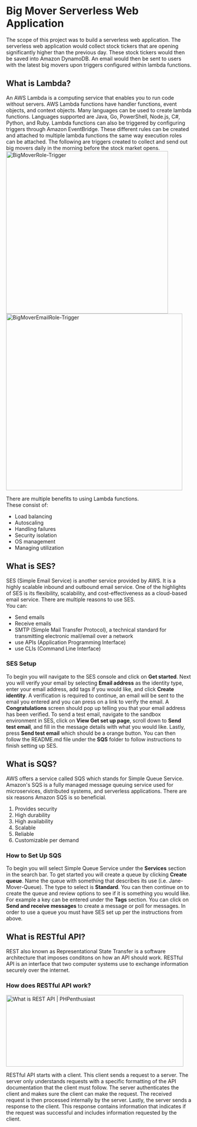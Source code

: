<h1>Big Mover Serverless Web Application</h1>
<p>The scope of this project was to build a serverless web application. The serverless web application
would collect stock tickers that are opening significantly higher than the previous day. These stock tickers would then be saved into Amazon DynamoDB. An email would then be sent to users with the latest big movers upon triggers configured within lambda functions.</p>

<h2>What is Lambda?</h2>
<p>An AWS Lambda is a computing service that enables you to run code without servers. AWS Lambda functions have handler functions, event objects, and context objects. Many languages can be used to create lambda functions. Languages supported are Java, Go, PowerShell, Node.js, C#, Python, and Ruby. Lambda functions can also be triggered by configuring triggers through Amazon EventBridge. These different rules can be created and attached to multiple lambda functions the same way execution roles can be attached. The following are triggers created to collect and send out big movers daily in the morning before the stock market opens.<img width="440" alt="BigMoverRole-Trigger" src="https://github.com/Karla-Ju/Karla_net1500/assets/165040932/c2d7b660-ddd9-4446-8a19-2ab1b72ad223"><img width="479" alt="BigMoverEmailRole-Trigger" src="https://github.com/Karla-Ju/Karla_net1500/assets/165040932/21f34c6e-9b5e-48b2-8a21-999c999e0a57"></p>
<p>There are multiple benefits to using Lambda functions.<br>
These consist of:
<ul>
    <li>Load balancing</li>
    <li>Autoscaling</li>
    <li>Handling failures</li>
    <li>Security isolation</li>
    <li>OS management</li>
    <li>Managing utilization</li>
</ul></p>

<h2>What is SES?</h2>
<p>SES (Simple Email Service) is another service provided by AWS. It is a highly scalable inbound and outbound email service. One of the highlights of SES is its flexibility, scalability, and cost-effectiveness as a cloud-based email service. There are multiple reasons to use SES.<br>
You can:<br>
<ul>
    <li>Send emails</li>
    <li>Receive emails</li>
    <li>SMTP (Simple Mail Transfer Protocol), a technical standard for transmitting electronic mail/email over a network</li>
    <li>use APIs (Application Programming Interface)</li>
    <li>use CLIs (Command Line Interface)</li>
</ul></p>
<h3>SES Setup</h3>
<p>To begin you will navigate to the SES console and click on <strong>Get started</strong>. Next you will verify your email by selecting <strong>Email address</strong> as the identity type, enter your email address, add tags if you would like, and click <strong>Create identity</strong>. A verification is required to continue, an email will be sent to the email you entered and you can press on a link to verify the email. A <strong>Congratulations</strong> screen should pop up telling you that your email address has been verified. To send a test email, navigate to the sandbox environment in SES, click on <strong>View Get set up page</strong>, scroll down to <strong>Send test email</strong>, and fill in the message details with what you would like. Lastly, press <strong>Send test email</strong> which should be a orange button. You can then follow the README.md file under the <strong>SQS</strong> folder to follow instructions to finish setting up SES.</p>

<h2>What is SQS?</h2>
<p>AWS offers a service called SQS which stands for Simple Queue Service. Amazon's SQS is a fully managed message queuing service used for microservices, distributed systems, and serverless applications. There are six reasons Amazon SQS is so beneficial.
<ol>
    <li>Provides security</li>
    <li>High durability</li>
    <li>High availability</li>
    <li>Scalable</li>
    <li>Reliable</li>
    <li>Customizable per demand</li>
</ol></p>
<h3>How to Set Up SQS</h3>
<p>To begin you will select Simple Queue Service under the <strong>Services</strong> section in the 
search bar. To get started you will create a queue by clicking <strong>Create queue</strong>. Name
the queue with something that describes its use (i.e. Jane-Mover-Queue). The type to select is
<strong>Standard</strong>. You can then continue on to create the queue and review options to see if
it is something you would like. For example a key can be entered under the <strong>Tags</strong>
section. You can click on <strong>Send and receive messages</strong> to create a message or poll for
messages. In order to use a queue you must have SES set up per the instructions from above.</p>
<h2>What is RESTful API?</h2>
<p>REST also known as Representational State Transfer is a software architecture that imposes
conditons on how an API should work. RESTful API is an interface that two computer systems use to
exchange information securely over the internet.</p>
<h3>How does RESTful API work?</h3>
<img src="https://phpenthusiast.com/theme/assets/images/blog/what_is_rest_api.png" jsaction="VQAsE" class="sFlh5c pT0Scc iPVvYb" style="max-width: 2159px; height: 194px; margin: 0px; width: 482px;" alt="What is REST API | PHPenthusiast" jsname="kn3ccd" aria-hidden="false">
<p>RESTful API starts with a client. This client sends a request to a server. The server only
understands requests with a specific formatting of the API documentation that the client must follow.
The server authenticates the client and makes sure the client can make the request. The received
request is then processed internally by the server. Lastly, the server sends a response to the client.
This response contains information that indicates if the request was successful and includes 
information requested by the client.</p>
